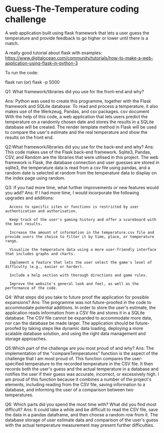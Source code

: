 # Guess-The-Temperature coding challenge

A web application built using flask framework that lets a user guess the temperature and provide feedback to go higher or lower until there is a match.

A really good tutorial about flask with examples: https://www.digitalocean.com/community/tutorials/how-to-make-a-web-application-using-flask-in-python-3


To run the code: 

 flask run (or) flask -p 5000


Q1: What framework/libraries did you use for the front-end and why?

Ans: Python was used to create this programme, together with the Flask framework and SQLite database. To read and process a temperature, it also makes use  of the Werkzeug, Pandas, and csv packages. csv document With the help of this code, a web application that lets users predict the temperature on a      randomly chosen date and stores the results in a SQLite database will be created. The render template method in Flask will be used to compare the user's estimate and the real temperature and show the results on the front end.


Q2:What framework/libraries did you use for the back-end and why?
Ans: This code makes use of the Flask back-end framework. Sqlite3, Pandas, CSV, and Random are the libraries that were utilised in this project. The web framework is Flask, the database connection and user guesses are stored in sqlite3, the temperature data is read from a csv file using pandas, and a random date is selected at random from the temperature data to display on the index page using random.


Q3: If you had more time, what further improvements or new features would you add?
Ans: If I had more time, I would incorporate the following upgrades and additions: 

      Access to specific sites or functions is restricted by user authentication and authorisation. 

      Keep track of the user's gaming history and offer a scoreboard with the best results. 

      Increase the amount of information in the temperature.csv file and provide users the choice to filter it by time, place, or temperature range. 

      Visualize the temperature data using a more user-friendly interface that includes graphs and charts. 

      Implement a feature that lets the user select the game's level of difficulty (e.g., easier or harder). 

      Include a help section with thorough directions and game rules. 

      Improve the website's general look and feel, as well as the performance of the code.


Q4: What steps did you take to future proof the application for possible expansions?
Ans: The programme was not future-proofed in the code to accommodate potential additions. In order to store the user's estimate, the application reads information from a CSV file and stores it in a SQLite database. The CSV file cannot be expanded to accommodate more data, nor can the database be made larger. The application should be future-proofed by taking steps like dynamic data loading, deploying a more scalable database solution, and using the right data management and storage approaches.


Q5:Which part of the challenge are you most proud of and why?
Ans: The implementation of the "compareTemperatures" function is the aspect of the challenge that I am most proud of. This function compares the user-specified temperature to the recorded temperature in the CSV file. It then records both the user's guess and the actual temperature in a database and notifies the user if their guess was accurate, incorrect, or excessively high. I am proud of this function because it combines a number of the project's elements, including reading from the CSV file, saving information to a database, and informing the user of a comparison between two temperatures.



Q6: Which parts did you spend the most time with? What did you find most difficult?
Ans: It could take a while and be difficult to read the CSV file, save the data in a pandas dataframe, and then choose a random row from it. The database storage of user estimate data and comparison of the user's guess with the actual temperature measurement may present further difficulties.
